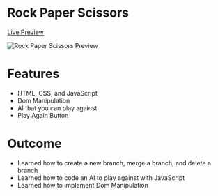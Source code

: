 # Rock Paper Scissors

[Live Preview](https://ccolds.github.io/Rock-Paper-Scissors/)

![Rock Paper Scissors Preview](https://media.discordapp.net/attachments/249554120514600960/1053064350857953371/rock_paper_scissors_website_preview.png?width=492&height=513)

# Features

-   HTML, CSS, and JavaScript
-   Dom Manipulation
- AI that you can play against
- Play Again Button

# Outcome

-   Learned how to create a new branch, merge a branch, and delete a branch
- Learned how to code an AI to play against with JavaScript 
- Learned how to implement Dom Manipulation
